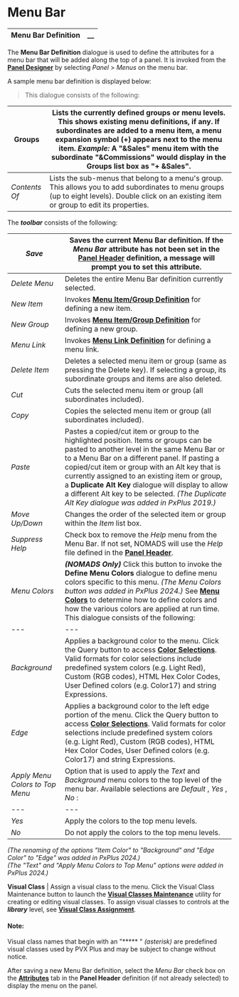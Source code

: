# Menu Bar   
  
**Menu Bar Definition** |  **__**  
---|---  
  
The **Menu Bar Definition** dialogue is used to define the attributes for a menu bar that will be added along the top of a panel. It is invoked from the **[Panel Designer](../../Panel%20Designer/Introduction.md)** by selecting _Panel_ > _Menus_ on the menu bar.

A sample menu bar definition is displayed below:

> This dialogue consists of the following:

**Groups** |  Lists the currently defined groups or menu levels. This shows existing <Top Level> menu definitions, if any. If subordinates are added to a menu item, a menu expansion symbol (**+**) appears next to the menu item. **_Example:_** A "&Sales" menu item with the subordinate "&Commissions" would display in the **Groups** list box as "+ &Sales".  
---|---  
_Contents Of_ |  Lists the sub-menus that belong to a menu's group. This allows you to add subordinates to menu groups (up to eight levels). Double click on an existing item or group to edit its properties.  
  
The **_toolbar_** consists of the following:

_Save_ |  Saves the current Menu Bar definition. If the _Menu Bar_ attribute has not been set in the **[Panel Header](../../Panel%20Designer/Panel%20Header/Overview.htm#attributes)** definition, a message will prompt you to set this attribute.  
---|---  
_Delete Menu_ |  Deletes the entire Menu Bar definition currently selected.  
_New Item_ |  Invokes **[Menu Item/Group Definition](Creating%20a%20Menu%20Item%20and%20Group.md)** for defining a new item.  
_New Group_ |  Invokes **[Menu Item/Group Definition](Creating%20a%20Menu%20Item%20and%20Group.md)** for defining a new group.  
_Menu Link_ |  Invokes **[Menu Link Definition](Menu%20Link.md)** for defining a menu link.  
_Delete Item_ |  Deletes a selected menu item or group (same as pressing the Delete key). If selecting a group, its subordinate groups and items are also deleted.  
_Cut_ |  Cuts the selected menu item or group (all subordinates included).  
_Copy_ |  Copies the selected menu item or group (all subordinates included).  
_Paste_ |  Pastes a copied/cut item or group to the highlighted position. Items or groups can be pasted to another level in the same Menu Bar or to a Menu Bar on a different panel. If pasting a copied/cut item or group with an Alt key that is currently assigned to an existing item or group, a **Duplicate Alt Key** dialogue will display to allow a different Alt key to be selected. _(The Duplicate Alt Key dialogue was added in PxPlus 2019.)_  
_Move Up/Down_ |  Changes the order of the selected item or group within the _Item_ list box.  
_Suppress Help_ |  Check box to remove the _Help_ menu from the Menu Bar. If not set, NOMADS will use the _Help_ file defined in the **[Panel Header](../../Panel%20Designer/Panel%20Header/Overview.md)**.  
_Menu Colors_ |  **_(NOMADS Only)_** Click this button to invoke the **Define Menu Colors** dialogue to define menu colors specific to this menu. _(The Menu Colors button was added in PxPlus 2024.)_ See **[Menu Colors](Menu%20Colors.md)** to determine how to define colors and how the various colors are applied at run time. This dialogue consists of the following: |  **Menu Colors** |  |  _Text_ |  Applies a text color to the menu items. Click the Query button to access **[Color Selections](../../Appendix/Color%20Selections.md)**. Valid formats for color selections include predefined system colors (e.g. Light Red), Custom (RGB codes), HTML Hex Color Codes, User Defined colors (e.g. Color17) and string Expressions.  
---|---  
_Background_ |  Applies a background color to the menu. Click the Query button to access **[Color Selections](../../Appendix/Color%20Selections.md)**. Valid formats for color selections include predefined system colors (e.g. Light Red), Custom (RGB codes), HTML Hex Color Codes, User Defined colors (e.g. Color17) and string Expressions.  
_Edge_ |  Applies a background color to the left edge portion of the menu. Click the Query button to access **[Color Selections](../../Appendix/Color%20Selections.md)**. Valid formats for color selections include predefined system colors (e.g. Light Red), Custom (RGB codes), HTML Hex Color Codes, User Defined colors (e.g. Color17) and string Expressions.  
_Apply Menu Colors to Top Menu_ |  Option that is used to apply the _Text_ and _Background_ menu colors to the top level of the menu bar. Available selections are _Default_ , _Yes_ , _No_ : |  _Default_ |  Use the system default setting.  
---|---  
_Yes_ |  Apply the colors to the top menu levels.  
_No_ |  Do not apply the colors to the top menu levels.  
  
_(The renaming of the options "Item Color" to "Background" and "Edge Color" to "Edge" was added in PxPlus 2024.)  
(The "Text" and "Apply Menu Colors to Top Menu" options were added in PxPlus 2024.)_  
  
**Visual Class** |  Assign a visual class to the menu. Click the Visual Class Maintenance button to launch the **[Visual Classes Maintenance](../../System%20Maintenance%20Tools/System%20Options/Visual%20Classes.md)** utility for creating or editing visual classes. To assign visual classes to controls at the **_library_** level, see **[Visual Class Assignment](../../NOMADS%20Development/Maintaining%20Library%20Objects/Visual%20Class%20Assignment.md)**.

#### **Note:**  
Visual class names that begin with an "***** " _(asterisk)_ are predefined visual classes used by PVX Plus and may be subject to change without notice.  
  
After saving a new Menu Bar definition, select the _Menu Bar_ check box on the **[Attributes](../../Panel%20Designer/Panel%20Header/Overview.htm#attributes)** tab in the **Panel Header** definition (if not already selected) to display the menu on the panel.

